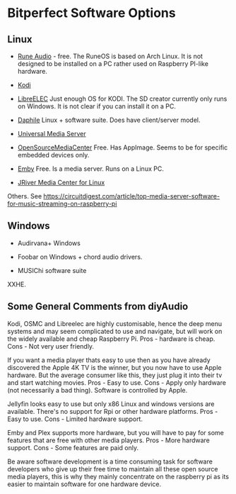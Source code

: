 # Bitperfect Software Options

## Linux

- [Rune Audio](https://www.runeaudio.com/) - free. The RuneOS is based on Arch Linux.
   It is not designed to be installed on a PC rather used on Raspberry PI-like hardware.

- [Kodi](https://kodi.tv) 

- [LibreELEC](https://libreelec.tv/) Just enough OS for KODI. The SD creator currently only runs on Windows. 
   It is not clear if you can install it on a PC.

- [Daphile](https://daphile.com/) Linux + software suite. Does have client/server model.

- [Universal Media Server](https://www.universalmediaserver.com/download/)

- [OpenSourceMediaCenter](https://osmc.tv) Free. Has AppImage.
  Seems to be for specific embedded devices only.

- [Emby](https://emby.media/linux-server.html) Free. Is a media server. Runs on a Linux PC.

- [JRiver Media Center for Linux](https://yabb.jriver.com/interact/index.php/topic,134152.0.html?PHPSESSID=rhveois6o75ro6639ebqvlmp81)

Others. See <https://circuitdigest.com/article/top-media-server-software-for-music-streaming-on-raspberry-pi>

## Windows

- Audirvana+ Windows

- Foobar on Windows + chord audio drivers.

- MUSIChi software suite

XXHE.


## Some General Comments from diyAudio

Kodi, OSMC and Libreelec are highly customisable, hence the deep menu systems and may seem complicated to use and navigate, but will work on the widely available and cheap Raspberry Pi. 
Pros - hardware is cheap.
Cons - Not very user friendly.

If you want a media player thats easy to use then as you have already discovered the Apple 4K TV is the winner, but you now have to use Apple hardware. But the average consumer like this, they just plug it into their tv and start watching movies. 
Pros - Easy to use.
Cons - Apply only hardware (not necessarily a bad thing). Software is controlled by Apple.

Jellyfin looks easy to use but only x86 Linux and windows versions are available. There's no support for Rpi or other hardware platforms. 
Pros - Easy to use.
Cons - Limited hardware support.

Emby and Plex supports more hardware, but you will have to pay for some features that are free with other media players. 
Pros - More hardware support.
Cons - Some features are paid only.

Be aware software development is a time consuming task for software developers who give up their free time to maintain all these open source media players, this is why they mainly concentrate on the raspberry pi as its easier to maintain software for one hardware device.
 
